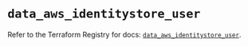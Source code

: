 # `data_aws_identitystore_user`

Refer to the Terraform Registry for docs: [`data_aws_identitystore_user`](https://registry.terraform.io/providers/hashicorp/aws/6.0.0/docs/data-sources/identitystore_user).
